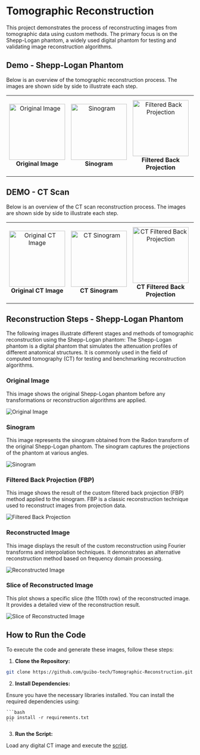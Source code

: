 # Tomographic Reconstruction

This project demonstrates the process of reconstructing images from tomographic data using custom methods. The primary focus is on the Shepp-Logan phantom, a widely used digital phantom for testing and validating image reconstruction algorithms.

## Demo - Shepp-Logan Phantom

Below is an overview of the tomographic reconstruction process. The images are shown side by side to illustrate each step.

<table>
  <tr>
    <td align="center">
      <img src="assets/shepp_logan_phantom/original.png" alt="Original Image" width="150"/><br>
      <b>Original Image</b>
    </td>
    <td align="center">
      <img src="assets/shepp_logan_phantom/sinogram.png" alt="Sinogram" width="150"/><br>
      <b>Sinogram</b>
    </td>
    <td align="center">
      <img src="assets/shepp_logan_phantom/filtered_back_projection.png" alt="Filtered Back Projection" width="150"/><br>
      <b>Filtered Back Projection</b>
    </td>
    <td align="center">
      <img src="assets/shepp_logan_phantom/reconstructed_image.png" alt="Reconstructed Image" width="150"/><br>
      <b>Reconstructed Image</b>
    </td>
    <td align="center">
      <img src="assets/shepp_logan_phantom/slice_of_reconstructed_image.png" alt="Slice of Reconstructed Image" width="150"/><br>
      <b>Slice of Reconstructed Image</b>
    </td>
  </tr>
</table>

## DEMO - CT Scan

Below is an overview of the CT scan reconstruction process. The images are shown side by side to illustrate each step.

<table>
  <tr>
    <td align="center">
      <img src="assets/ct_scan/original.png" alt="Original CT Image" width="150"/><br>
      <b>Original CT Image</b>
    </td>
    <td align="center">
      <img src="assets/ct_scan/sinogram.png" alt="CT Sinogram" width="150"/><br>
      <b>CT Sinogram</b>
    </td>
    <td align="center">
      <img src="assets/ct_scan/filtered_back_projection.png" alt="CT Filtered Back Projection" width="150"/><br>
      <b>CT Filtered Back Projection</b>
    </td>
    <td align="center">
      <img src="assets/ct_scan/reconstructed_image.png" alt="CT Reconstructed Image" width="150"/><br>
      <b>CT Reconstructed Image</b>
    </td>
    <td align="center">
      <img src="assets/ct_scan/slice_of_reconstructed_image.png" alt="CT Slice of Reconstructed Image" width="150"/><br>
      <b>CT Slice of Reconstructed Image</b>
    </td>
  </tr>
</table>


## Reconstruction Steps - Shepp-Logan Phantom

The following images illustrate different stages and methods of tomographic reconstruction using the Shepp-Logan phantom:
The Shepp-Logan phantom is a digital phantom that simulates the attenuation profiles of different anatomical structures. It is commonly used in the field of computed tomography (CT) for testing and benchmarking reconstruction algorithms.


### Original Image
This image shows the original Shepp-Logan phantom before any transformations or reconstruction algorithms are applied.

![Original Image](assets/shepp_logan_phantom/original.png)

### Sinogram
This image represents the sinogram obtained from the Radon transform of the original Shepp-Logan phantom. The sinogram captures the projections of the phantom at various angles.

![Sinogram](assets/shepp_logan_phantom/sinogram.png)

### Filtered Back Projection (FBP)
This image shows the result of the custom filtered back projection (FBP) method applied to the sinogram. FBP is a classic reconstruction technique used to reconstruct images from projection data.

![Filtered Back Projection](assets/shepp_logan_phantom/filtered_back_projection.png)

### Reconstructed Image
This image displays the result of the custom reconstruction using Fourier transforms and interpolation techniques. It demonstrates an alternative reconstruction method based on frequency domain processing.

![Reconstructed Image](assets/shepp_logan_phantom/reconstructed_image.png)

### Slice of Reconstructed Image
This plot shows a specific slice (the 110th row) of the reconstructed image. It provides a detailed view of the reconstruction result.

![Slice of Reconstructed Image](assets/shepp_logan_phantom/slice_of_reconstructed_image.png)

## How to Run the Code

To execute the code and generate these images, follow these steps:

1. **Clone the Repository:**

```bash
git clone https://github.com/guibo-tech/Tomographic-Reconstruction.git
```

2. **Install Dependencies:**

Ensure you have the necessary libraries installed. You can install the required dependencies using:

    ```bash
    pip install -r requirements.txt
    ```

3. **Run the Script:**

Load any digital CT image and execute the [script](project/CT_reconstructor.py).



